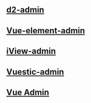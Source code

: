 ## [d2-admin](https://github.com/d2-projects/d2-admin)

## [Vue-element-admin](https://github.com/PanJiaChen/vue-element-admin)

## [iView-admin](https://github.com/iview/iview-admin)

## [Vuestic-admin](https://github.com/epicmaxco/vuestic-admin)

## [Vue Admin](https://github.com/taylorchen709/vue-admin)
